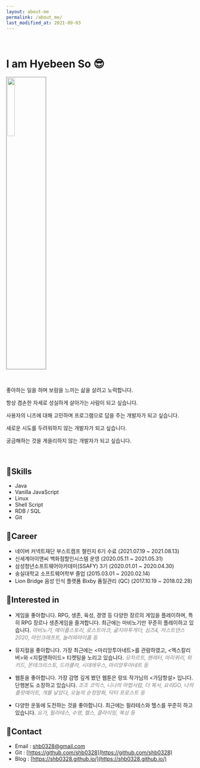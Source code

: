 ```yaml
---
layout: about-me
permalink: /about_me/
last_modified_at: 2021-09-03
--- 
```

<br>

# I am <b>Hyebeen So</b> 😎

<img src="/assets/images/me.png" width="20%" height="20%" 
style="
border: 1px solid #808080;
padding: 2px;
">

<br>

좋아하는 일을 하며 보람을 느끼는 삶을 살려고 노력합니다. 

항상 겸손한 자세로 성실하게 살아가는 사람이 되고 싶습니다.

사용자의 니즈에 대해 고민하며 프로그램으로 답을 주는 개발자가 되고 싶습니다.

새로운 시도를 두려워하지 않는 개발자가 되고 싶습니다.

궁금해하는 것을 게을리하지 않는 개발자가 되고 싶습니다.

<br>

## 💜Skills
 * Java
 * Vanilla JavaScript
 * Linux
 * Shell Script
 * RDB / SQL
 * Git

## 💜Career 
 - 네이버 커넥트재단 부스트캠프 챌린지 6기 수료 (2021.07.19 ~ 2021.08.13)
 - 신세계아이앤씨 백화점할인시스템 운영 (2020.05.11 ~ 2021.05.31)
 - 삼성청년소프트웨어아카데미(SSAFY) 3기 (2020.01.01 ~ 2020.04.30)
 - 숭실대학교 소프트웨어학부 졸업 (2015.03.01 ~ 2020.02.14)
 - Lion Bridge 음성 인식 플랫폼 Bixby 품질관리 (QC) (2017.10.19 ~ 2018.02.28) 

## 💜Interested in

- 게임을 좋아합니다. RPG, 생존, 육성, 경영 등 다양한 장르의 게임을 플레이하며, 특히 RPG 장르나 생존게임을 즐겨합니다. 최근에는 마비노기만 꾸준히 플레이하고 있습니다.
<span style='color:grey'>*마비노기, 메이플스토리, 로스트아크, 굶지마투게더, 심즈4, 저스트댄스2020, 마인크래프트, 놀러와마이홈 등*<span>

- 뮤지컬을 좋아합니다. 가장 최근에는 <마리앙투아네트>를 관람하였고, <엑스칼리버>와 <지킬앤하이드> 티켓팅을 노리고 있습니다. 
<span style='color:grey'>*모차르트, 팬레터, 마리퀴리, 위키드, 몬테크리스토, 드라큘라, 시데레우스, 마리앙투아네트 등*<span>

- 웹툰을 좋아합니다. 가장 감명 깊게 봤던 웹툰은 랑또 작가님의 <가담항설> 입니다. 단행본도 소장하고 있습니다. 
<span style='color:grey'>*조조 코믹스, 니나의 마법서랍, 더 복서, 요리GO, 나의 플랏메이트, 개를 낳았다, 오늘의 순정망화, 닥터 프로스트 등*<span>

- 다양한 운동에 도전하는 것을 좋아합니다. 최근에는 필라테스와 헬스를 꾸준히 하고 있습니다.
<span style='color:grey'>*요가, 필라테스, 수영, 헬스, 클라이밍, 복싱 등*<span>

## 💜Contact
 * Email : shb0328@gmail.com
 * Git : [https://github.com/shb0328](https://github.com/shb0328)
 * Blog : [https://shb0328.github.io/](https://shb0328.github.io/)